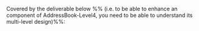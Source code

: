 <panel type="danger" header=":trophy: Can interpret an architecture diagram :star:" expandable expanded no-close>

<panel type="danger" header=":trophy: Can explain Software Architecture :star:" expandable>
  <include src="../../book/architecture/introduction/what/full.md" />
<!-- TODO: add evidence -->
</panel>

<panel type="info" header=":trophy: Can explain multi-level design :star::star::star:" expandable>
  <include src="../../book/design/introduction/multilevelDesign/full.md" />
  <panel header=":dart: Evidence" expanded>

Covered by the deliverable below %%&nbsp;(i.e. to be able to enhance an component of AddressBook-Level4, you need to be able to understand its multi-level design)%%:

<include src="../../admin/project-v10.md#product" name="%%Admin &raquo; v1.0 &rarr; Product%%" dynamic />

  </panel>
</panel>

</panel>
